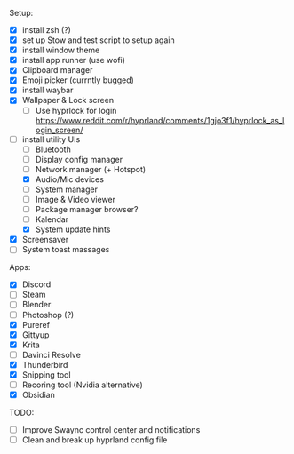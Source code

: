 Setup:
-[x] install zsh (?)
-[x] set up Stow and test script to setup again
-[x] install window theme
-[x] install app runner (use wofi)
-[x] Clipboard manager
-[x] Emoji picker (currntly bugged)
-[x] install waybar
-[x] Wallpaper & Lock screen
    -[ ] Use hyprlock for login https://www.reddit.com/r/hyprland/comments/1gjo3f1/hyprlock_as_login_screen/
-[ ] install utility UIs
    -[ ] Bluetooth
    -[ ] Display config manager
    -[ ] Network manager (+ Hotspot)
    -[x] Audio/Mic devices
    -[ ] System manager
    -[ ] Image & Video viewer
    -[ ] Package manager browser?
    -[ ] Kalendar
    -[x] System update hints
-[x] Screensaver
-[ ] System toast massages

Apps:
-[x] Discord
-[ ] Steam
-[ ] Blender
-[ ] Photoshop (?)
-[x] Pureref
-[x] Gittyup
-[x] Krita
-[ ] Davinci Resolve
-[x] Thunderbird
-[x] Snipping tool
-[ ] Recoring tool (Nvidia alternative)
-[x] Obsidian

TODO:
-[ ] Improve Swaync control center and notifications
-[ ] Clean and break up hyprland config file 
